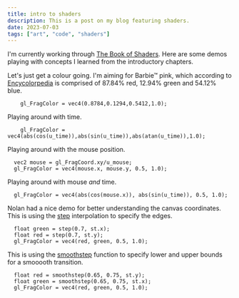 ```yaml
---
title: intro to shaders
description: This is a post on my blog featuring shaders.
date: 2023-07-03
tags: ["art", "code", "shaders"]
---
```


I'm currently working through [The Book of Shaders](https://thebookofshaders.com/). Here are some demos playing with concepts I learned from the introductory chapters.

Let's just get a colour going. I'm aiming for Barbie™ pink, which according to [Encycolorpedia](https://encycolorpedia.com/e0218a) is comprised of 87.84% red, 12.94% green and 54.12% blue.

```
	gl_FragColor = vec4(0.8784,0.1294,0.5412,1.0);

```

<canvas class="glslCanvas" data-fragment="
#ifdef GL_ES
precision mediump float;
#endif
uniform float u_time;
void main() {
	gl_FragColor = vec4(0.8784,0.1294,0.5412,1.0);
}
" width="300" height="300"></canvas>

Playing around with time.

```
	gl_FragColor = vec4(abs(cos(u_time)),abs(sin(u_time)),abs(atan(u_time)),1.0);

```

<canvas class="glslCanvas" data-fragment="
#ifdef GL_ES
precision mediump float;
#endif
uniform float u_time;
void main() {
	gl_FragColor = vec4(abs(cos(u_time)),abs(sin(u_time)),abs(atan(u_time)),1.0);
}
" width="300" height="300"></canvas>

Playing around with the mouse position.

```
  vec2 mouse = gl_FragCoord.xy/u_mouse;
  gl_FragColor = vec4(mouse.x, mouse.y, 0.5, 1.0);
```

<canvas class="glslCanvas" data-fragment="
#ifdef GL_ES
precision mediump float;
#endif
uniform vec2 u_resolution;
uniform vec2 u_mouse;
void main() {
  vec2 st = gl_FragCoord.xy/u_resolution;
  vec2 mouse = st/u_mouse;
  gl_FragColor = vec4(mouse.x, mouse.y, 0.5, 1.0);
}
" width="300" height="300"></canvas>

Playing around with mouse _and_ time.

```
  gl_FragColor = vec4(abs(cos(mouse.x)), abs(sin(u_time)), 0.5, 1.0);
```

<canvas class="glslCanvas" data-fragment="
#ifdef GL_ES
precision mediump float;
#endif
uniform vec2 u_resolution;
uniform vec2 u_mouse;
uniform float u_time;
void main() {
  vec2 st = gl_FragCoord.xy/u_resolution;
  vec2 mouse = gl_FragCoord.xy/u_mouse;
  gl_FragColor = vec4(abs(cos(mouse.x)), abs(sin(u_time)), 0.5, 1.0);
}
" width="300" height="300"></canvas>

Nolan had a nice demo for better understanding the canvas coordinates. This is using the [step](https://thebookofshaders.com/glossary/?search=step) interpolation to specify the edges.

```
  float green = step(0.7, st.x);
  float red = step(0.7, st.y);
  gl_FragColor = vec4(red, green, 0.5, 1.0);
```

<canvas class="glslCanvas" data-fragment="
#ifdef GL_ES
precision mediump float;
#endif
uniform vec2 u_resolution;
uniform vec2 u_mouse;
void main() {
	vec2 st = gl_FragCoord.xy/u_resolution;  
  float red = step(0.7, st.y);
  float green = step(0.7, st.x); 
  gl_FragColor = vec4(red, green, 0.5, 1.0);
}
" width="300" height="300"></canvas>

This is using the [smoothstep](https://thebookofshaders.com/glossary/?search=smoothstep) function to specify lower and upper bounds for a smooooth transition.

```
  float red = smoothstep(0.65, 0.75, st.y);
  float green = smoothstep(0.65, 0.75, st.x);
  gl_FragColor = vec4(red, green, 0.5, 1.0);
```

<canvas class="glslCanvas" data-fragment="
#ifdef GL_ES
precision mediump float;
#endif
uniform vec2 u_resolution;
uniform vec2 u_mouse;
void main() {
	vec2 st = gl_FragCoord.xy/u_resolution;  
  float red = smoothstep(0.65, 0.75, st.y);
  float green = smoothstep(0.65, 0.75, st.x);
  gl_FragColor = vec4(red, green, 0.5, 1.0);
}
" width="300" height="300"></canvas>

<link type="text/css" rel="stylesheet" href="https://cdn.rawgit.com/patriciogonzalezvivo/glslGallery/gh-pages/build/glslGallery.css">
<script type="text/javascript" src="https://cdn.rawgit.com/patriciogonzalezvivo/glslGallery/gh-pages/build/glslGallery.js"></script>
<script type="text/javascript" src="https://rawgit.com/patriciogonzalezvivo/glslCanvas/master/dist/GlslCanvas.js"></script>
